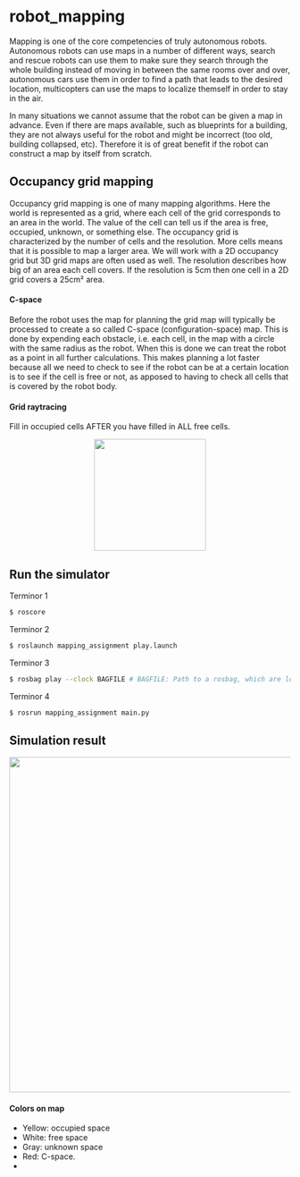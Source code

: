 # robot_mapping

Mapping is one of the core competencies of truly autonomous robots. Autonomous robots can use maps in a number of different ways, search and rescue robots can use them to make sure they search through the whole building instead of moving in between the same rooms over and over, autonomous cars use them in order to find a path that leads to the desired location, multicopters can use the maps to localize themself in order to stay in the air.

In many situations we cannot assume that the robot can be given a map in advance. Even if there are maps available, such as blueprints for a building, they are not always useful for the robot and might be incorrect (too old, building collapsed, etc). Therefore it is of great benefit if the robot can construct a map by itself from scratch.

## Occupancy grid mapping

Occupancy grid mapping is one of many mapping algorithms. Here the world is represented as a grid, where each cell of the grid corresponds to an area in the world. The value of the cell can tell us if the area is free, occupied, unknown, or something else. The occupancy grid is characterized by the number of cells and the resolution. More cells means that it is possible to map a larger area. We will work with a 2D occupancy grid but 3D grid maps are often used as well. The resolution describes how big of an area each cell covers. If the resolution is 5cm then one cell in a 2D grid covers a 25cm² area.

#### C-space

Before the robot uses the map for planning the grid map will typically be processed to create a so called C-space (configuration-space) map. This is done by expending each obstacle, i.e. each cell, in the map with a circle with the same radius as the robot. When this is done we can treat the robot as a point in all further calculations. This makes planning a lot faster because all we need to check to see if the robot can be at a certain location is to see if the cell is free or not, as apposed to having to check all cells that is covered by the robot body.

#### Grid raytracing

Fill in occupied cells AFTER you have filled in ALL free cells.

<p align="center">
  <img src="https://user-images.githubusercontent.com/62132206/138614072-80616a3b-1362-4fa6-9841-38a027697478.png" width="200">
</p>

## Run the simulator

Terminor 1

```bash
$ roscore
```

Terminor 2

```bash
$ roslaunch mapping_assignment play.launch
```

Terminor 3

```bash
$ rosbag play --clock BAGFILE # BAGFILE: Path to a rosbag, which are located here: mapping_assignment/bags/
```

Terminor 4

```bash
$ rosrun mapping_assignment main.py
```

## Simulation result

<p align="center">
  <img src="https://user-images.githubusercontent.com/62132206/138614327-08597622-4bcf-403a-8a77-6269495e48c2.gif" width="600">
</p>

#### Colors on map

* Yellow: occupied space
* White: free space
* Gray: unknown space
* Red: C-space.
* 
